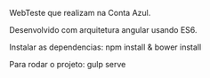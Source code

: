 WebTeste que realizam na Conta Azul.

Desenvolvido com arquitetura angular usando ES6.

Instalar as dependencias: npm install & bower install

Para rodar o projeto: gulp serve

